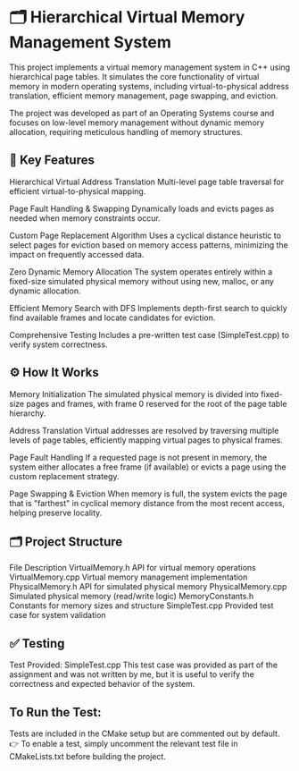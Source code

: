# 🗂️ Hierarchical Virtual Memory Management System
This project implements a virtual memory management system in C++ using hierarchical page tables. It simulates the core functionality of virtual memory in modern operating systems, including virtual-to-physical address translation, efficient memory management, page swapping, and eviction.

The project was developed as part of an Operating Systems course and focuses on low-level memory management without dynamic memory allocation, requiring meticulous handling of memory structures.

## 🚀 Key Features
Hierarchical Virtual Address Translation
Multi-level page table traversal for efficient virtual-to-physical mapping.

Page Fault Handling & Swapping
Dynamically loads and evicts pages as needed when memory constraints occur.

Custom Page Replacement Algorithm
Uses a cyclical distance heuristic to select pages for eviction based on memory access patterns, minimizing the impact on frequently accessed data.

Zero Dynamic Memory Allocation
The system operates entirely within a fixed-size simulated physical memory without using new, malloc, or any dynamic allocation.

Efficient Memory Search with DFS
Implements depth-first search to quickly find available frames and locate candidates for eviction.

Comprehensive Testing
Includes a pre-written test case (SimpleTest.cpp) to verify system correctness.

## ⚙️ How It Works
Memory Initialization
The simulated physical memory is divided into fixed-size pages and frames, with frame 0 reserved for the root of the page table hierarchy.

Address Translation
Virtual addresses are resolved by traversing multiple levels of page tables, efficiently mapping virtual pages to physical frames.

Page Fault Handling
If a requested page is not present in memory, the system either allocates a free frame (if available) or evicts a page using the custom replacement strategy.

Page Swapping & Eviction
When memory is full, the system evicts the page that is "farthest" in cyclical memory distance from the most recent access, helping preserve locality.

## 🗂️ Project Structure
File	Description
VirtualMemory.h	API for virtual memory operations
VirtualMemory.cpp	Virtual memory management implementation
PhysicalMemory.h	API for simulated physical memory
PhysicalMemory.cpp	Simulated physical memory (read/write logic)
MemoryConstants.h	Constants for memory sizes and structure
SimpleTest.cpp	Provided test case for system validation

## ✅ Testing
Test Provided: SimpleTest.cpp
This test case was provided as part of the assignment and was not written by me, but it is useful to verify the correctness and expected behavior of the system.

## To Run the Test:
Tests are included in the CMake setup but are commented out by default.
👉 To enable a test, simply uncomment the relevant test file in CMakeLists.txt before building the project.

